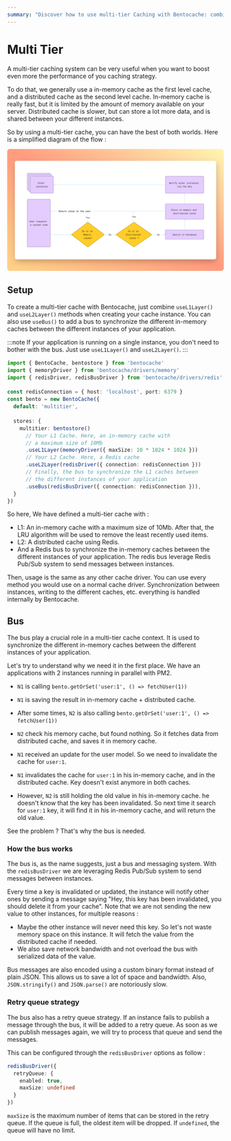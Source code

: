 ```yaml
---
summary: "Discover how to use multi-tier Caching with Bentocache: combines in-memory and distributed caches for optimal performance."
---
```


# Multi Tier

A multi-tier caching system can be very useful when you want to boost even more the performance of you caching strategy. 

To do that, we generally use a in-memory cache as the first level cache, and a distributed cache as the second level cache. In-memory cache is really fast, but it is limited by the amount of memory available on your server. Distributed cache is slower, but can store a lot more data, and is shared between your different instances.

So by using a multi-tier cache, you can have the best of both worlds. Here is a simplified diagram of the flow :

![Bentocache Flow](content/docs/bentocache-flow.png)

## Setup

To create a multi-tier cache with Bentocache, just combine `useL1Layer()` and `useL2Layer()` methods when creating your cache instance. You can also use `useBus()` to add a bus to synchronize the different in-memory caches between the different instances of your application.

:::note
If your application is running on a single instance, you don't need to bother with the bus. Just use `useL1Layer()` and `useL2Layer()`.
:::

```ts
import { BentoCache, bentostore } from 'bentocache'
import { memoryDriver } from 'bentocache/drivers/memory'
import { redisDriver, redisBusDriver } from 'bentocache/drivers/redis'

const redisConnection = { host: 'localhost', port: 6379 }
const bento = new BentoCache({
  default: 'multitier',

  stores: {
    multitier: bentostore()
      // Your L1 Cache. Here, an in-memory cache with 
      // a maximum size of 10Mb
      .useL1Layer(memoryDriver({ maxSize: 10 * 1024 * 1024 }))
      // Your L2 Cache. Here, a Redis cache
      .useL2Layer(redisDriver({ connection: redisConnection }))
      // Finally, the bus to synchronize the L1 caches between
      // the different instances of your application
      .useBus(redisBusDriver({ connection: redisConnection })),
  }
})
```

So here, We have defined a multi-tier cache with :
- L1: An in-memory cache with a maximum size of 10Mb. After that, the LRU algorithm will be used to remove the least recently used items.
- L2: A distributed cache using Redis.
- And a Redis bus to synchronize the in-memory caches between the different instances of your application. The redis bus leverage Redis Pub/Sub system to send messages between instances.

Then, usage is the same as any other cache driver. You can use every method you would use on a normal cache driver. Synchronization between instances, writing to the different caches, etc. everything is handled internally by Bentocache.

## Bus

The bus play a crucial role in a multi-tier cache context. It is used to synchronize the different in-memory caches between the different instances of your application.

Let's try to understand why we need it in the first place. We have an applications with 2 instances running in parallel with PM2.

- `N1` is calling `bento.getOrSet('user:1', () => fetchUser(1))`
- `N1` is saving the result in in-memory cache + distributed cache.

- After some times, `N2` is also calling `bento.getOrSet('user:1', () => fetchUser(1))`
- `N2` check his memory cache, but found nothing. So it fetches data from distributed cache, and saves it in memory cache.

- `N1` received an update for the user model. So we need to invalidate the cache for `user:1`.
- `N1` invalidates the cache for `user:1` in his in-memory cache, and in the distributed cache. Key doesn't exist anymore in both caches.

- However, `N2` is still holding the old value in his in-memory cache. he doesn't know that the key has been invalidated. So next time it search for `user:1` key, it will find it in his in-memory cache, and will return the old value.

See the problem ? That's why the bus is needed.

### How the bus works

The bus is, as the name suggests, just a bus and messaging system. With the `redisBusDriver` we are leveraging Redis Pub/Sub system to send messages between instances. 

Every time a key is invalidated or updated, the instance will notify other ones by sending a message saying "Hey, this key has been invalidated, you should delete it from your cache". Note that we are not sending the new value to other instances, for multiple reasons : 

- Maybe the other instance will never need this key. So let's not waste memory space on this instance. It will fetch the value from the distributed cache if needed.
- We also save network bandwidth and not overload the bus with serialized data of the value.

Bus messages are also encoded using a custom binary format instead of plain JSON. This allows us to save a lot of space and bandwidth. Also, `JSON.stringify()` and `JSON.parse()` are notoriously slow.

### Retry queue strategy

The bus also has a retry queue strategy. If an instance fails to publish a message through the bus, it will be added to a retry queue. As soon as we can publish messages again, we will try to process that queue and send the messages. 

This can be configured through the `redisBusDriver` options as follow :

```ts
redisBusDriver({
  retryQueue: {
    enabled: true,
    maxSize: undefined
  }
})
```

`maxSize` is the maximum number of items that can be stored in the retry queue. If the queue is full, the oldest item will be dropped. If `undefined`, the queue will have no limit.

